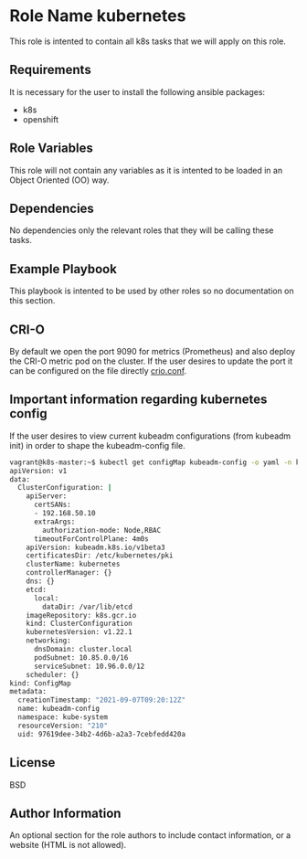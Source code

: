 Role Name kubernetes
====================

This role is intented to contain all k8s tasks that we will apply on this role.

Requirements
------------

It is necessary for the user to install the following ansible packages:
- k8s
- openshift

Role Variables
--------------

This role will not contain any variables as it is intented to be loaded in an Object Oriented (OO) way. 

Dependencies
------------

No dependencies only the relevant roles that they will be calling these tasks.

Example Playbook
----------------

This playbook is intented to be used by other roles so no documentation on this section.

CRI-O
-----

By default we open the port 9090 for metrics (Prometheus) and also deploy the CRI-O metric pod on the cluster. If the user desires to update the port it can be configured on the file directly [crio.conf](files/crio.conf).

Important information regarding kubernetes config
-------------------------------------------------

If the user desires to view current kubeadm configurations (from kubeadm init) in order to shape the kubeadm-config file.

```bash
vagrant@k8s-master:~$ kubectl get configMap kubeadm-config -o yaml -n kube-system
apiVersion: v1
data:
  ClusterConfiguration: |
    apiServer:
      certSANs:
      - 192.168.50.10
      extraArgs:
        authorization-mode: Node,RBAC
      timeoutForControlPlane: 4m0s
    apiVersion: kubeadm.k8s.io/v1beta3
    certificatesDir: /etc/kubernetes/pki
    clusterName: kubernetes
    controllerManager: {}
    dns: {}
    etcd:
      local:
        dataDir: /var/lib/etcd
    imageRepository: k8s.gcr.io
    kind: ClusterConfiguration
    kubernetesVersion: v1.22.1
    networking:
      dnsDomain: cluster.local
      podSubnet: 10.85.0.0/16
      serviceSubnet: 10.96.0.0/12
    scheduler: {}
kind: ConfigMap
metadata:
  creationTimestamp: "2021-09-07T09:20:12Z"
  name: kubeadm-config
  namespace: kube-system
  resourceVersion: "210"
  uid: 97619dee-34b2-4d6b-a2a3-7cebfedd420a
```

License
-------

BSD

Author Information
------------------

An optional section for the role authors to include contact information, or a website (HTML is not allowed).

